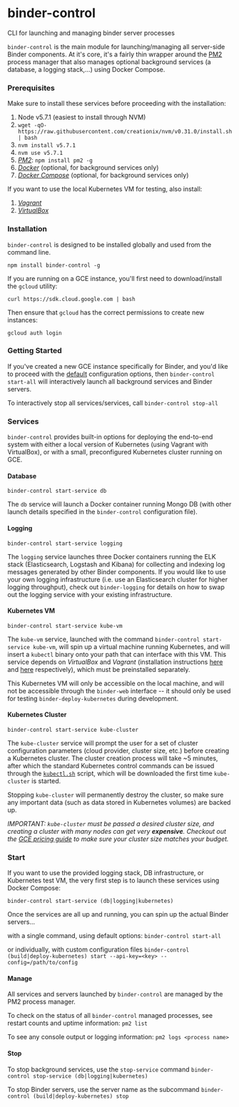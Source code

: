 # binder-control
CLI for launching and managing binder server processes

`binder-control` is the main module for launching/managing all server-side Binder components. At
it's core, it's a fairly thin wrapper around the [PM2](https://github.com/Unitech/pm2)
process manager that also manages optional background services (a database, a logging stack,...)
using Docker Compose.

### Prerequisites

Make sure to install these services before proceeding with the installation:
 1. Node v5.7.1 (easiest to install through NVM)
   1. `wget -qO- https://raw.githubusercontent.com/creationix/nvm/v0.31.0/install.sh | bash`
   2. `nvm install v5.7.1`
   3. `nvm use v5.7.1`
 2. [_PM2_](https://github.com/Unitech/pm2): `npm install pm2 -g`
 3. [_Docker_](https://docs.docker.com/linux/step_one/) (optional, for background services only)
 4. [_Docker Compose_](https://docs.docker.com/engine/installation/linux/ubuntulinux/) (optional, for background services only) 
 
If you want to use the local Kubernetes VM for testing, also install:
 1. [_Vagrant_](https://www.vagrantup.com/downloads.html)
 2. [_VirtualBox_](https://www.virtualbox.org/wiki/Downloads)

### Installation
`binder-control` is designed to be installed globally and used from the command line.

`npm install binder-control -g`

If you are running on a GCE instance, you'll first need to download/install the `gcloud` utility:

`curl https://sdk.cloud.google.com | bash`

Then ensure that `gcloud` has the correct permissions to create new instances: 

`gcloud auth login`

### Getting Started

If you've created a new GCE instance specifically for Binder, and you'd like to proceed with the [default](conf/example.conf) configuration options, then `binder-control start-all` will
interactively launch all background services and Binder servers.

To interactively stop all services/services, call `binder-control stop-all`

### Services
`binder-control` provides built-in options for deploying the end-to-end system with either a local
version of Kubernetes (using Vagrant with VirtualBox), or with a small, preconfigured Kubernetes
cluster running on GCE.

#### Database

`binder-control start-service db`

The `db` service will launch a Docker container running Mongo DB (with other launch details
specified in the `binder-control` configuration file).

#### Logging

`binder-control start-service logging`

The `logging` service launches three Docker containers running the ELK stack (Elasticsearch,
Logstash and Kibana) for collecting and indexing log messages generated by other Binder components.
If you would like to use your own logging infrastructure (i.e. use an Elasticsearch cluster for
higher logging throughput), check out `binder-logging` for details on how to swap out the logging
service with your existing infrastructure.

#### Kubernetes VM

`binder-control start-service kube-vm`

The `kube-vm` service, launched with the command `binder-control start-service kube-vm`,
will spin up a virtual machine running Kubernetes, and will insert a `kubectl` binary onto your
path that can interface with this VM. This service depends on *VirtualBox* and *Vagrant*
(installation instructions [here](https://www.virtualbox.org/wiki/Linux_Downloads) and
[here](https://www.vagrantup.com/docs/installation/) respectively), which must be preinstalled
separately.

This Kubernetes VM will only be accessible on the local machine, and will not be accessible through
the `binder-web` interface -- it should only be used for testing `binder-deploy-kubernetes` during
development.

#### Kubernetes Cluster

`binder-control start-service kube-cluster`

The `kube-cluster` service will prompt the user for a set of cluster configuration parameters
(cloud provider, cluster size, etc.) before creating a Kubernetes cluster. The cluster creation 
process will take ~5 minutes, after which the standard Kubernetes control commands can be issued
through the [`kubectl.sh`](services/kube-cluster/kubernetes/cluster/kubectl.sh) script, which will
be downloaded the first time `kube-cluster` is started.

Stopping `kube-cluster` will permanently destroy the cluster, so make sure any important data (such
as data stored in Kubernetes volumes) are backed up.

_IMPORTANT: `kube-cluster` must be passed a desired cluster size, and creating a cluster with many nodes
can get very **expensive**. Checkout out the [GCE pricing guide](https://cloud.google.com/compute/pricing)
to make sure your cluster size matches your budget._


### Start

If you want to use the provided logging stack, DB infrastructure, or Kubernetes test VM, the very
first step is to launch these services using Docker Compose:

`binder-control start-service (db|logging|kubernetes)`

Once the services are all up and running, you can spin up the actual Binder servers...

with a single command, using default options:
`binder-control start-all`

or individually, with custom configuration files
`binder-control (build|deploy-kubernetes) start --api-key=<key> --config=/path/to/config`

#### Manage

All services and servers launched by `binder-control` are managed by the PM2 process manager.

To check on the status of all `binder-control` managed processes, see restart counts and uptime
information:
`pm2 list`

To see any console output or logging information:
`pm2 logs <process name>`

#### Stop

To stop background services, use the `stop-service` command
`binder-control stop-service (db|logging|kubernetes)`

To stop Binder servers, use the server name as the subcommand
`binder-control (build|deploy-kubernetes) stop`
